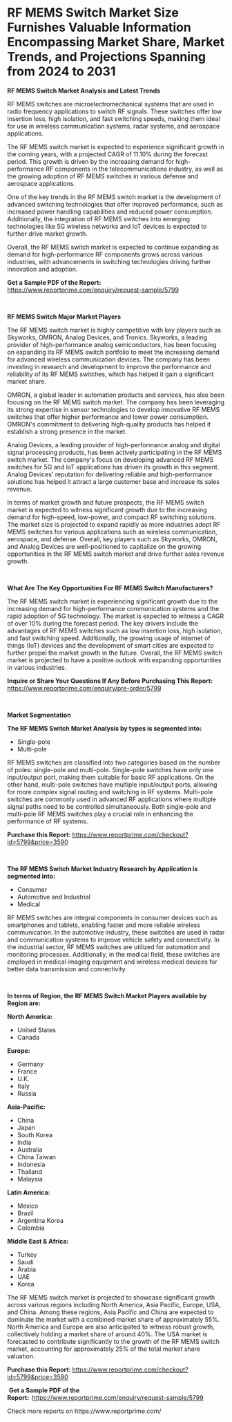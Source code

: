 <p><h1>RF MEMS Switch Market Size Furnishes Valuable Information Encompassing Market Share, Market Trends, and Projections Spanning from 2024 to 2031</h1></p><p><strong>RF MEMS Switch Market Analysis and Latest Trends</strong></p>
<p><p>RF MEMS switches are microelectromechanical systems that are used in radio frequency applications to switch RF signals. These switches offer low insertion loss, high isolation, and fast switching speeds, making them ideal for use in wireless communication systems, radar systems, and aerospace applications.</p><p>The RF MEMS switch market is expected to experience significant growth in the coming years, with a projected CAGR of 11.10% during the forecast period. This growth is driven by the increasing demand for high-performance RF components in the telecommunications industry, as well as the growing adoption of RF MEMS switches in various defense and aerospace applications.</p><p>One of the key trends in the RF MEMS switch market is the development of advanced switching technologies that offer improved performance, such as increased power handling capabilities and reduced power consumption. Additionally, the integration of RF MEMS switches into emerging technologies like 5G wireless networks and IoT devices is expected to further drive market growth.</p><p>Overall, the RF MEMS switch market is expected to continue expanding as demand for high-performance RF components grows across various industries, with advancements in switching technologies driving further innovation and adoption.</p></p>
<p><strong>Get a Sample PDF of the Report:&nbsp;</strong> <a href="https://www.reportprime.com/enquiry/request-sample/5799">https://www.reportprime.com/enquiry/request-sample/5799</a></p>
<p>&nbsp;</p>
<p><strong>RF MEMS Switch Major Market Players</strong></p>
<p><p>The RF MEMS switch market is highly competitive with key players such as Skyworks, OMRON, Analog Devices, and Tronics. Skyworks, a leading provider of high-performance analog semiconductors, has been focusing on expanding its RF MEMS switch portfolio to meet the increasing demand for advanced wireless communication devices. The company has been investing in research and development to improve the performance and reliability of its RF MEMS switches, which has helped it gain a significant market share.</p><p>OMRON, a global leader in automation products and services, has also been focusing on the RF MEMS switch market. The company has been leveraging its strong expertise in sensor technologies to develop innovative RF MEMS switches that offer higher performance and lower power consumption. OMRON's commitment to delivering high-quality products has helped it establish a strong presence in the market.</p><p>Analog Devices, a leading provider of high-performance analog and digital signal processing products, has been actively participating in the RF MEMS switch market. The company's focus on developing advanced RF MEMS switches for 5G and IoT applications has driven its growth in this segment. Analog Devices' reputation for delivering reliable and high-performance solutions has helped it attract a large customer base and increase its sales revenue.</p><p>In terms of market growth and future prospects, the RF MEMS switch market is expected to witness significant growth due to the increasing demand for high-speed, low-power, and compact RF switching solutions. The market size is projected to expand rapidly as more industries adopt RF MEMS switches for various applications such as wireless communication, aerospace, and defense. Overall, key players such as Skyworks, OMRON, and Analog Devices are well-positioned to capitalize on the growing opportunities in the RF MEMS switch market and drive further sales revenue growth.</p></p>
<p>&nbsp;</p>
<p><strong>What Are The Key Opportunities For RF MEMS Switch Manufacturers?</strong></p>
<p><p>The RF MEMS switch market is experiencing significant growth due to the increasing demand for high-performance communication systems and the rapid adoption of 5G technology. The market is expected to witness a CAGR of over 10% during the forecast period. The key drivers include the advantages of RF MEMS switches such as low insertion loss, high isolation, and fast switching speed. Additionally, the growing usage of internet of things (IoT) devices and the development of smart cities are expected to further propel the market growth in the future. Overall, the RF MEMS switch market is projected to have a positive outlook with expanding opportunities in various industries.</p></p>
<p><strong>Inquire or Share Your Questions If Any Before Purchasing This Report:</strong> <a href="https://www.reportprime.com/enquiry/pre-order/5799">https://www.reportprime.com/enquiry/pre-order/5799</a></p>
<p>&nbsp;</p>
<p><strong>Market Segmentation</strong></p>
<p><strong>The RF MEMS Switch Market Analysis by types is segmented into:</strong></p>
<p><ul><li>Single-pole</li><li>Multi-pole</li></ul></p>
<p><p>RF MEMS switches are classified into two categories based on the number of poles: single-pole and multi-pole. Single-pole switches have only one input/output port, making them suitable for basic RF applications. On the other hand, multi-pole switches have multiple input/output ports, allowing for more complex signal routing and switching in RF systems. Multi-pole switches are commonly used in advanced RF applications where multiple signal paths need to be controlled simultaneously. Both single-pole and multi-pole RF MEMS switches play a crucial role in enhancing the performance of RF systems.</p></p>
<p><strong>Purchase this Report:&nbsp;</strong><a href="https://www.reportprime.com/checkout?id=5799&price=3590">https://www.reportprime.com/checkout?id=5799&price=3590</a></p>
<p>&nbsp;</p>
<p><strong>The RF MEMS Switch Market Industry Research by Application is segmented into:</strong></p>
<p><ul><li>Consumer</li><li>Automotive and Industrial</li><li>Medical</li></ul></p>
<p><p>RF MEMS switches are integral components in consumer devices such as smartphones and tablets, enabling faster and more reliable wireless communication. In the automotive industry, these switches are used in radar and communication systems to improve vehicle safety and connectivity. In the industrial sector, RF MEMS switches are utilized for automation and monitoring processes. Additionally, in the medical field, these switches are employed in medical imaging equipment and wireless medical devices for better data transmission and connectivity.</p></p>
<p>&nbsp;</p>
<p><strong>In terms of Region, the RF MEMS Switch Market Players available by Region are:</strong></p>
<p>
    <p> <strong> North America: </strong>
        <ul>
            <li>United States</li>
            <li>Canada</li>
        </ul>
        </p> 
    <p> <strong> Europe: </strong>
        <ul>
            <li>Germany</li>
            <li>France</li>
            <li>U.K.</li>
            <li>Italy</li>
            <li>Russia</li>
        </ul>
        </p> 
    <p> <strong> Asia-Pacific: </strong>
        <ul>
            <li>China</li>
            <li>Japan</li>
            <li>South Korea</li>
            <li>India</li>
            <li>Australia</li>
            <li>China Taiwan</li>
            <li>Indonesia</li>
            <li>Thailand</li>
            <li>Malaysia</li>
        </ul>
        </p> 
    <p> <strong> Latin America: </strong>
        <ul>
            <li>Mexico</li>
            <li>Brazil</li>
            <li>Argentina Korea</li>
            <li>Colombia</li>
        </ul>
        </p> 
    <p> <strong> Middle East & Africa: </strong>
        <ul>
            <li>Turkey</li>
            <li>Saudi</li>
            <li>Arabia</li>
            <li>UAE</li>
            <li>Korea</li>
        </ul>
    </p>
    </p>
<p><p>The RF MEMS switch market is projected to showcase significant growth across various regions including North America, Asia Pacific, Europe, USA, and China. Among these regions, Asia Pacific and China are expected to dominate the market with a combined market share of approximately 55%. North America and Europe are also anticipated to witness robust growth, collectively holding a market share of around 40%. The USA market is forecasted to contribute significantly to the growth of the RF MEMS switch market, accounting for approximately 25% of the total market share valuation.</p></p>
<p><strong>Purchase this Report: </strong><a href="https://www.reportprime.com/checkout?id=5799&price=3590">https://www.reportprime.com/checkout?id=5799&price=3590</a></p>
<p>&nbsp;<strong>Get a Sample PDF of the Report:&nbsp;&nbsp;</strong><a href="https://www.reportprime.com/enquiry/request-sample/5799">https://www.reportprime.com/enquiry/request-sample/5799</a></p>
<p><strong></strong></p>
<p>Check more reports on https://www.reportprime.com/</p>